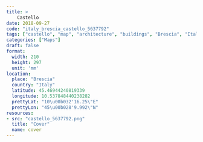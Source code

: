 ```yaml
---
title: > 
    Castello
date: 2018-09-27
code: "italy_brescia_castello_5637792"
tags: ["castello", "map", "architecture", "buildings", "Brescia", "Italy"]
categories: ["Maps"]
draft: false
format:
  width: 210
  height: 297
  unit: 'mm'
location:
  place: "Brescia"
  country: "Italy"
  latitude: 45.46944240819339
  longitude: 10.537848440238282
  prettyLat: "10\u00b032'16.25\"E"
  prettyLon: "45\u00b028'9.992\"N"
resources:
- src: "castello_5637792.png"
  title: "Cover"
  name: cover
---
```

